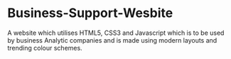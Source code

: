 # Business-Support-Wesbite
A website which utilises HTML5, CSS3 and Javascript which is to be used
by business Analytic companies and is made using modern layouts and trending
colour schemes.
